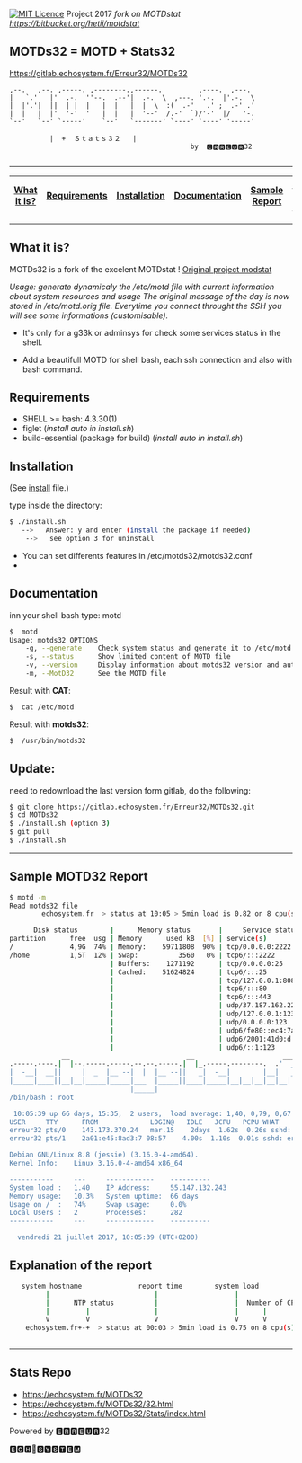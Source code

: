 [![MIT Licence](https://img.shields.io/dub/l/vibe-d.svg?style=flat-square)]() Project 2017 *fork on MOTDstat https://bitbucket.org/hetii/motdstat*  


##  **MOTDs32** = MOTD + Stats32

 https://gitlab.echosystem.fr/Erreur32/MOTDs32


```
,--.   ,--. ,-----. ,--------.,------.         ,----.  ,---.
|   `.'   |'  .-.  ''--.  .--'|  .-.  \  ,---. '.-.  |'.-.  \
|  |'.'|  ||  | |  |   |  |   |  |  \  :(  .-'   .' ;  .-' .'
|  |   |  |'  '-'  '   |  |   |  '--'  /.-'  `)/'-'  |/   '-.
`--'   `--' `-----'    `--'   `-------' `----' `----' '-----'

          |  +	Ｓｔａｔｓ３２   |
                                             by  🅴🆁🆁🅴🆄🆁32
          
```          
         
--------------------------------------------------
 

 [What it is?](#what-it-is) | [Requirements](#requirements) | [Installation](#install) | [Documentation](#documentation) | [Sample Report](#sample-motd32-report) | [Stats git Repo](#stats-repo-) | [License](#license) 
---------------|---------------------|-----------------|-----------------|-------------------------|----------------------|----------------------

--------------------------------------------------

What it is?
----------

MOTDs32 is a fork of the excelent MOTDstat ! [Original project modstat](http://www.gelogic.net/)

*Usage: generate dynamicaly the /etc/motd file with current information about system resources and usage 
The original message of the day is now stored in /etc/motd.orig file.
Everytime you connect throught the SSH you will see some informations (customisable).*


 - It's only for a g33k or adminsys for check some services status in the shell.
 
 - Add a beautifull MOTD for shell bash, each ssh connection and also with bash command. 

Requirements
------------
- SHELL    >= bash: 4.3.30(1)
- figlet (*install auto in install.sh*)
- build-essential (package for build) (*install auto in install.sh*)

  
Installation
------------

(See [install](https://gitlab.echosystem.fr/Erreur32/MOTDs32/blob/master/INSTALL)   file.)
 
 type inside the directory: 

```bash
$ ./install.sh
   -->   Answer: y and enter (install the package if needed)  
    -->   see option 3 for uninstall

```

- You can set differents features in  /etc/motds32/motds32.conf
- 


 

Documentation
-------------

inn your shell bash type: motd

```bash
$  motd
Usage: motds32 OPTIONS
    -g, --generate    Check system status and generate it to /etc/motd file
    -s, --status      Show limited content of MOTD file
    -v, --version     Display information about motds32 version and author
    -m, --MotD32      See the MOTD file
```

Result with **CAT**:
```bash
$  cat /etc/motd
```

Result with **motds32**:
```bash
$  /usr/bin/motds32
```



Update:
-------

need to redownload the last version form gitlab, do the following:

```bash
$ git clone https://gitlab.echosystem.fr/Erreur32/MOTDs32.git
$ cd MOTDs32
$ ./install.sh (option 3)
$ git pull
$ ./install.sh
```
 
--------------------------------------------------
 
Sample MOTD32 Report
--------------------


```bash
$ motd -m
Read motds32 file
        echosystem.fr  > status at 10:05 > 5min load is 0.82 on 8 cpu(s)

      Disk status        |      Memory status       |     Service status
partition      free  usg | Memory      used kB  [%] | service(s)        (count)
/              4,9G  74% | Memory:    59711808  90% | tcp/0.0.0.0:2222
/home          1,5T  12% | Swap:          3560   0% | tcp6/:::2222
                         | Buffers:    1271192      | tcp/0.0.0.0:25
                         | Cached:    51624824      | tcp6/:::25
                         |                          | tcp/127.0.0.1:8080
                         |                          | tcp6/:::80
                         |                          | tcp6/:::443
                         |                          | udp/37.187.162.229:123
                         |                          | udp/127.0.0.1:123
                         |                          | udp/0.0.0.0:123
                         |                          | udp6/fe80::ec4:7aff:fe0f:123
                         |                          | udp6/2001:41d0:d:2e5:::123
                         |                          | udp6/::1:123
             __                             __                      ___
.-----.----.|  |--.-----.-----.--.--.-----.|  |_.-----.--------.  .'  _|.----.
|  -__|  __||     |  _  |__ --|  |  |__ --||   _|  -__|        |__|   _||   _|
|_____|____||__|__|_____|_____|___  |_____||____|_____|__|__|__|__|__|  |__|
                              |_____|
/bin/bash : root

 10:05:39 up 66 days, 15:35,  2 users,  load average: 1,40, 0,79, 0,67
USER     TTY      FROM             LOGIN@   IDLE   JCPU   PCPU WHAT
erreur32 pts/0    143.173.370.24   mar.15    2days  1.62s  0.26s sshd: erreur32 [priv]
erreur32 pts/1    2a01:e45:8ad3:7 08:57    4.00s  1.10s  0.01s sshd: erreur32 [priv]

Debian GNU/Linux 8.8 (jessie) (3.16.0-4-amd64).
Kernel Info:    Linux 3.16.0-4-amd64 x86_64

-----------     ---     ------------    ----------
System load :   1.40    IP Address:     55.147.132.243
Memory usage:   10.3%   System uptime:  66 days
Usage on /  :   74%     Swap usage:     0.0%
Local Users :   2       Processes:      282
-----------     ---     ------------    ----------

  vendredi 21 juillet 2017, 10:05:39 (UTC+0200)
```

Explanation of the report
-----

```bash
   system hostname              report time        system load
         |                          |                   |
         |      NTP status          |                   |  Number of CPU(s)
         |         |                |                   |      |
         V         V                V                   V      V                  
    echosystem.fr+-+  > status at 00:03 > 5min load is 0.75 on 8 cpu(s)</code></pre>
    
```

--------------------------------------------------

Stats Repo 
----------

 - https://echosystem.fr/MOTDs32
 - https://echosystem.fr/MOTDs32/32.html
 - https://echosystem.fr/MOTDs32/Stats/index.html
 

 
Powered by 🅴🆁🆁🅴🆄🆁32
 
<p>🅴🅲🅷🔵🆂🆈🆂🆃🅴🅼</p>
 
 